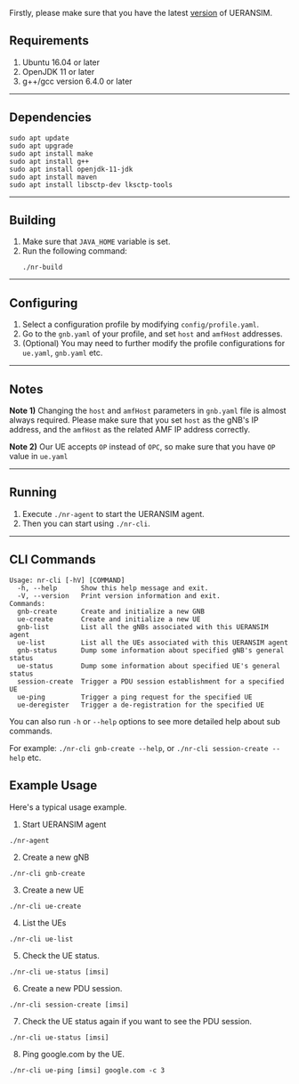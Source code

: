 Firstly, please make sure that you have the latest [version](https://github.com/aligungr/UERANSIM/releases) of UERANSIM.

##  Requirements
1. Ubuntu 16.04 or later 
2. OpenJDK 11 or later
3. g++/gcc version 6.4.0 or later

---

## Dependencies
```
sudo apt update
sudo apt upgrade
sudo apt install make
sudo apt install g++
sudo apt install openjdk-11-jdk
sudo apt install maven
sudo apt install libsctp-dev lksctp-tools
```

---

## Building
1. Make sure that `JAVA_HOME` variable is set.
2. Run the following command:
    ```
    ./nr-build
    ```

---

## Configuring
1. Select a configuration profile by modifying `config/profile.yaml`.
2. Go to the `gnb.yaml` of your profile, and set `host` and `amfHost` addresses.
3. (Optional) You may need to further modify the profile configurations for `ue.yaml`, `gnb.yaml` etc.

---

## Notes

**Note 1)** Changing the `host` and `amfHost` parameters in `gnb.yaml` file is almost always required. Please make sure that you set `host` as the gNB's IP address, and the `amfHost` as the related AMF IP address correctly.

**Note 2)** Our UE accepts `OP` instead of `OPC`, so make sure that you have `OP` value in `ue.yaml`

---

## Running
1. Execute `./nr-agent` to start the UERANSIM agent.
2. Then you can start using `./nr-cli`.

---

## CLI Commands

```
Usage: nr-cli [-hV] [COMMAND]
  -h, --help      Show this help message and exit.
  -V, --version   Print version information and exit.
Commands:
  gnb-create      Create and initialize a new GNB
  ue-create       Create and initialize a new UE
  gnb-list        List all the gNBs associated with this UERANSIM agent
  ue-list         List all the UEs associated with this UERANSIM agent
  gnb-status      Dump some information about specified gNB's general status
  ue-status       Dump some information about specified UE's general status
  session-create  Trigger a PDU session establishment for a specified UE
  ue-ping         Trigger a ping request for the specified UE
  ue-deregister   Trigger a de-registration for the specified UE

```

You can also run `-h` or `--help` options to see more detailed help about sub commands. 

For example: `./nr-cli gnb-create --help`, or `./nr-cli session-create --help` etc.

## Example Usage

Here's a typical usage example.

1. Start UERANSIM agent

`./nr-agent`

2. Create a new gNB

`./nr-cli gnb-create`

3. Create a new UE

`./nr-cli ue-create`

4. List the UEs

`./nr-cli ue-list`

5. Check the UE status.

`./nr-cli ue-status [imsi]`

6. Create a new PDU session.

`./nr-cli session-create [imsi]`

7. Check the UE status again if you want to see the PDU session.

`./nr-cli ue-status [imsi]`

8. Ping google.com by the UE.

`./nr-cli ue-ping [imsi] google.com -c 3`